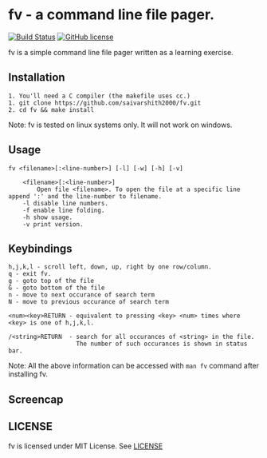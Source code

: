# fv - a command line file pager.
[![Build Status](https://travis-ci.com/saivarshith2000/fv.svg?branch=master)](https://travis-ci.com/saivarshith2000/fv)
[![GitHub license](https://img.shields.io/github/license/saivarshith2000/fv)](https://github.com/saivarshith2000/fv/blob/master/LICENSE)  

fv is a simple command line file pager written as a learning exercise.

## Installation
```
1. You'll need a C compiler (the makefile uses cc.)
1. git clone https://github.com/saivarshith2000/fv.git
2. cd fv && make install
```
Note: fv is tested on linux systems only. It will not work on windows.

## Usage
```
fv <filename>[:<line-number>] [-l] [-w] [-h] [-v]

    <filename>[:<line-number>]
        Open file <filename>. To open the file at a specific line append ':' and the line-number to filename.
    -l disable line numbers.
    -f enable line folding.
    -h show usage.
    -v print version.
```

## Keybindings
```
h,j,k,l - scroll left, down, up, right by one row/column.
q - exit fv.
g - goto top of the file
G - goto bottom of the file
n - move to next occurance of search term
N - move to previous occurance of search term

<num><key>RETURN - equivalent to pressing <key> <num> times where <key> is one of h,j,k,l.

/<string>RETURN  - search for all occurances of <string> in the file.  
                   The number of such occurances is shown in status bar.
```

Note: All the above information can be accessed with ```man fv``` command after installing fv.

## Screencap
<TODO>

## LICENSE
fv is licensed under MIT License. See [LICENSE](https://github.com/saivarshith2000/fv/blob/master/LICENSE
)